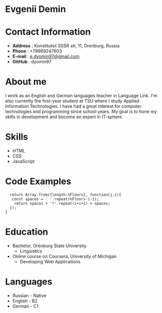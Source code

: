 # **Evgenii Demin**
# **Contact Information**
* **Address** : Konstitutsii SSSR str, 11, Orenburg, Russia
* **Phone** : +79969247603
*  **E-mail** : e.dyomin97@gmail.com
*  **GitHub** : dyomin97
# About me
I work as an English and German languages teacher in Language Link. I'm also currently the first-year student at TSU where I study Applied Information Technologies. I have had a great interest for computer technologies and programming since school years. My goal is to hone my skills in development and become an expert in IT-sphere.
# **Skills**
* HTML
* CSS
* JavaScript
# **Code Examples**
```function towerBuilder(nFloors) {
  return Array.from({length:nFloors}, function(j,i){
   const spaces = ' '.repeat(nFloors-i-1);
    return spaces + '*'.repeat(i+i+1) + spaces;
  });
}
```
# **Education**
* Bachelor, Orenburg State University
    * Linguistics
* Online course on Coursera, University of Michigan
    * Developing Web Applications
# **Languages**
* Russian - Native
* English - B2
* German  - C1

